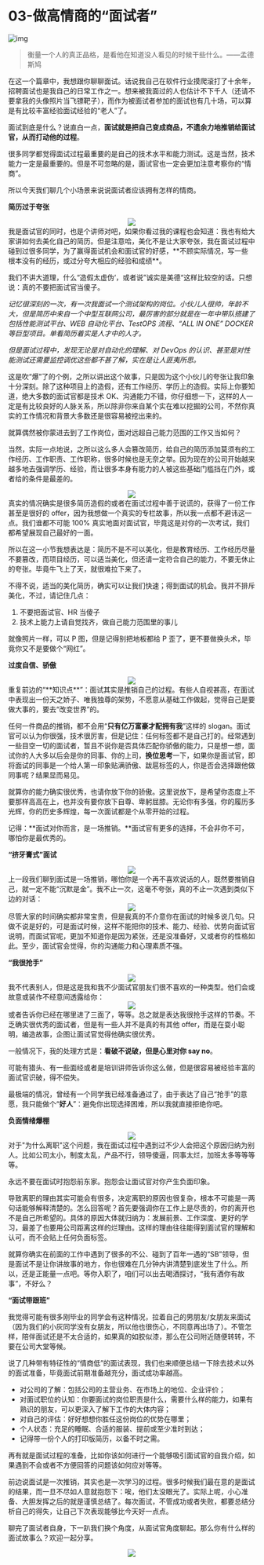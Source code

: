 # 03-做高情商的“面试者”

![img](http://img4.sycdn.imooc.com/5dff8fe7000169b206400359.jpg)

> 衡量一个人的真正品格，是看他在知道没人看见的时候干些什么。——孟德斯鸠

在这一个篇章中，我想跟你聊聊面试。话说我自己在软件行业摸爬滚打了十余年，招聘面试也是我自己的日常工作之一。想来被我面过的人也估计不下千人（还请不要拿我的头像照片当飞镖靶子），而作为被面试者参加的面试也有几十场，可以算是有比较丰富经验面试经验的“老人”了。

面试到底是什么？说直白一点，**面试就是把自己变成商品，不遗余力地推销给面试官，从而打动他的过程**。

很多同学都觉得面试过程最重要的是自己的技术水平和能力测试。这是当然，技术能力一定是最重要的。但是不可忽略的是，面试官也一定会更加注意考察你的“情商”。

所以今天我们聊几个小场景来说说面试者应该拥有怎样的情商。

**简历过于夸张**

<div align=center> 
  <img src="http://img1.sycdn.imooc.com/5dfc5bbb0001a12602300218.png" />
</div>
我是面试官的同时，也是个讲师对吧，如果你看过我的课程也会知道：我也有给大家讲如何去美化自己的简历。但是注意哈，美化不是让大家夸张，我在面试过程中碰到过很多同学，为了赢得面试机会和面试官的好感，**不顾实际情况，写一些根本没有的经历，或过分夸大相应的经验和成绩**。

我们不讲大道理，什么“造假太虚伪‘，或者说”诚实是美德“这样比较空的话。只想说：真的不要把面试官当傻子。

_记忆很深刻的一次，有一次我面试一个测试架构的岗位。小伙儿人很帅，年龄不大，但是简历中来自一个中型互联网公司，最厉害的部分就是在一年中带队搭建了包括性能测试平台、WEB 自动化平台、TestOPS 流程、“ALL IN ONE” DOCKER 等巨型项目。单看简历着实是人才中的人才。_

_但是面试过程中，发现无论是对自动化的理解、对 DevOps 的认识、甚至是对性能测试还需要监控调优这些都不甚了解，实在是让人匪夷所思。_

这是吹“爆”了的个例，之所以讲出这个故事，只是因为这个小伙儿的夸张让我印象十分深刻。除了这种项目上的造假，还有工作经历、学历上的造假。实际上你要知道，绝大多数的面试官都是技术 OK、沟通能力不错，你仔细想一下，这样的人一定是有比较良好的人脉关系，所以除非你来自某个实在难以挖掘的公司，不然你真实的工作情况和背景大多数还是很容易被挖出来的。

就算偶然被你蒙进去到了工作岗位，面对远超自己能力范围的工作又当如何？

当然，实际一点地说，之所以这么多人会篡改简历，给自己的简历添加莫须有的工作经历、工作职责、工作职称，很多时候也是无奈之举。因为现在的公司开始越来越多地去强调学历、经验，而让很多本身有能力的人被这些基础门槛挡在门外，或者给的条件是最差的。

<div align=center> 
  <img src="http://img1.sycdn.imooc.com/5dfc5be2000190a705700484.png" />
</div>
真实的情况确实是很多简历造假的或者在面试过程中善于说谎的，获得了一份工作甚至是很好的 offer，因为我想做一个真实的专栏故事，所以我一点都不避讳这一点。我们谁都不可能 100% 真实地面对面试官，毕竟这是对你的一次考试，我们都希望展现自己最好的一面。

所以在这一小节我想表达是：简历不是不可以美化，但是教育经历、工作经历尽量不要篡改，而项目经历，可以适当美化，但还请一定符合自己的能力，不要无休止的夸张。毕竟牛飞上了天，就很难拉下来了。

不得不说，适当的美化简历，确实可以让我们快速；得到面试的机会。我并不排斥美化，不过，请记住几点：

1. 不要把面试官、HR 当傻子
2. 技术上能力上请自觉找齐，做自己能力范围里的事儿

就像照片一样，可以 P 图，但是记得别把地板都给 P 歪了，更不要做换头术，毕竟你又不是要做个“网红”。

**过度自信、骄傲**

<div align=center> 
  <img src="http://img1.sycdn.imooc.com/5dfc5c0c00010c0e01530221.png" />
</div>
重复前边的“**知识点**”：面试其实是推销自己的过程。有些人自视甚高，在面试中表现出一份天之娇子、唯我独尊的架势，不愿意从基础工作做起，觉得自己是要做大事的，要去“改变世界”的。

任何一件商品的推销，都不会用“**只有亿万富豪才配拥有我**”这样的 slogan。面试官可以认为你很强，技术很厉害，但是记住：任何标签都不是自己打的。经常遇到一些目空一切的面试者，暂且不说你是否具体匹配你骄傲的能力，只是想一想，面试你的人大多以后会是你的同事、你的上司，**换位思考**一下，如果你是面试官，即将面试的同事是一个给人第一印象贴满骄傲、跋扈标签的人，你是否会选择跟他做同事呢？结果显而易见。

就算你的能力确实很优秀，也请你放下你的骄傲。这里说放下，是希望你态度上不要那样高高在上，也并没有要你放下自尊、卑躬屈膝。无论你有多强，你的履历多光辉，你的历史多辉煌，每一次面试都是个从零开始的过程。

记得：**面试对你而言，是一场推销。**面试官有更多的选择，不会非你不可，哪怕你是最优秀的。

**“挤牙膏式”面试**

<div align=center> 
  <img src="http://img1.sycdn.imooc.com/5dfc5c3200017fb801590244.png" />
</div>
上一段我们聊到面试是一场推销，哪怕你是一个再不喜欢说话的人，既然要推销自己，就一定不能“沉默是金”。我不止一次，这毫不夸张，真的不止一次遇到类似下边的对话：
<div align=center> 
 <img src="http://img1.sycdn.imooc.com/5dfc5c5800012d2705680485.png" />
</div>
尽管大家的时间确实都非常宝贵，但是我真的不介意你在面试的时候多说几句。只做不说是好的，可是面试时候，这样不能把你的技术、能力、经验、优势向面试官说明，而面试官呢，更加不知道你是因为紧张，还是没准备好，又或者你的性格如此。至少，面试官会觉得，你的沟通能力和心理素质不强。

**“我很抢手”**

<div align=center> 
  <img src="http://img1.sycdn.imooc.com/5dfc5c6b000113f202550209.png" />
</div>
我不代表别人，但是这是我和我不少面试官朋友们很不喜欢的一种类型。他们会或故意或装作不经意间透露给你：
<div align=center> 
  <img src="http://img1.sycdn.imooc.com/5dfc5c810001faa702130264.png" />
</div>
或者告诉你已经在哪里进了三面了，等等。总之就是表达我很抢手这样的节奏。不乏确实很优秀的面试者，但是有一些人并不是真的有其他 offer，而是在耍小聪明，编造故事，企图让面试官觉得他确实很优秀。

一般情况下，我的处理方式是：**看破不说破，但是心里对你 say no**。

可能有猎头、有一些面经或者是培训讲师告诉你这么做，但是很容易被经验丰富的面试官识破，得不偿失。

最极端的情况，曾经有一个同学我已经准备通过了，由于表达了自己“抢手”的意愿，我只能做个“**好人**”：避免你出现选择困难，所以我就直接拒绝你吧。

**负面情绪爆棚**

<div align=center> 
  <img src="http://img1.sycdn.imooc.com/5dfc5c980001250102220186.png" />
</div>
对于"为什么离职"这个问题，我在面试过程中遇到过不少人会把这个原因归纳为别人。比如公司太小，制度太乱，产品不行，领导傻逼，同事太烂，加班太多等等等等。

永远不要在面试时抱怨前东家。抱怨会让面试官对你产生负面印象。

导致离职的理由其实可能会有很多，决定离职的原因也很复杂，根本不可能是一两句话能够解释清楚的。怎么回答呢？首先要强调你在工作上是尽责的，你的离开也不是自己所希望的。具体的原因大体就归纳为：发展前景、工作深度、更好的学习，最差了也要用公司距离这样的烂理由。这样的理由往往能得到面试官的理解和认可，而不会贴上任何负面标签。

就算你确实在前面的工作中遇到了很多的不公、碰到了百年一遇的“SB”领导，但是面试不是让你讲故事的地方，你也很难在几分钟内讲清楚到底发生了什么。所以，还是正能量一点吧。等你入职了，咱们可以出去喝酒探讨，“我有酒你有故事”，不好么？

**“面试带跟班”**

我觉得可能有很多刚毕业的同学会有这种情况，拉着自己的男朋友/女朋友来面试（因为我们的小灰同学没有女朋友，所以他也很伤心，不同意再出场了）。不管怎样，陪伴面试还是不太合适的，如果真的如胶似漆，那么在公司附近随便转转，不要在公司大堂等候。

说了几种带有特征性的“情商低”的面试表现，我们也来顺便总结一下除去技术以外的面试准备，毕竟面试前期准备越充分，面试成功率越高。

- 对公司的了解：包括公司的主营业务、在市场上的地位、企业评价；
- 对面试职位的认知：你要面试的岗位职责是什么，需要什么样的能力，如果有熟识的朋友，可以更深入了解下工作的大体内容；
- 对自己的评估：好好想想你胜任这份岗位的优势在哪里；
- 个人状态：充足的睡眠、合适的服装、提前或至少准时到达；
- 记得带一份个人的打印版简历，以备不时之需。

再有就是面试过程的准备，比如你该如何进行一个能够吸引面试官的自我介绍，如果遇到不会或者不方便回答的问题该如何应对等等。

前边说面试是一次推销，其实也是一次学习的过程。很多时候我们最在意的是面试的结果，而一旦不尽如人意就抱怨下：唉，他们太没眼光了。实际上呢，小心准备、大胆发挥之后的就是谨慎总结了。每次面试，不管成功或者失败，都要总结分析自己的得失，让自己下次表现能够比今天好一点点。

聊完了面试者自身，下一趴我们换个角度，从面试官角度聊起。那么你有什么样的面试故事么？欢迎一起分享。

<div align=center> 
  <img src="http://img1.sycdn.imooc.com/5dfc5cb30001be0302280291.png" />
</div>
